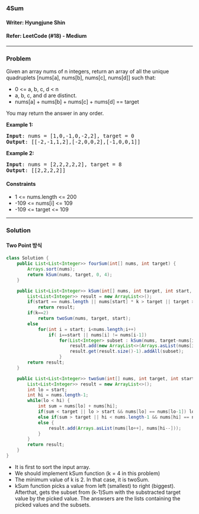 ### 4Sum
#### Writer: Hyungjune Shin
#### Refer: LeetCode (#18) - Medium
* * *
### Problem
Given an array nums of n integers, return an array of all the unique quadruplets [nums[a], nums[b], nums[c], nums[d]] such that:

- 0 <= a, b, c, d < n
- a, b, c, and d are distinct.
- nums[a] + nums[b] + nums[c] + nums[d] == target

You may return the answer in any order.

<b>Example 1:</b>
<pre>
<b>Input</b>: nums = [1,0,-1,0,-2,2], target = 0
<b>Output</b>: [[-2,-1,1,2],[-2,0,0,2],[-1,0,0,1]]
</pre>

<b>Example 2:</b>
<pre>
<b>Input</b>: nums = [2,2,2,2,2], target = 8
<b>Output</b>: [[2,2,2,2]]
</pre>

#### Constraints
- 1 <= nums.length <= 200
- -109 <= nums[i] <= 109
- -109 <= target <= 109
* * *
### Solution
#### Two Point 방식
```java
class Solution {
    public List<List<Integer>> fourSum(int[] nums, int target) {
		Arrays.sort(nums);
		return kSum(nums, target, 0, 4);
	}

	public List<List<Integer>> kSum(int[] nums, int target, int start, int k) {
		List<List<Integer>> result = new ArrayList<>();
		if(start == nums.length || nums[start] * k > target || target > nums[nums.length-1] * k)
			return result;
		if(k==2)
			return twoSum(nums, target, start);
		else
			for(int i = start; i<nums.length;i++)
				if( i==start || nums[i] != nums[i-1])
					for(List<Integer> subset : kSum(nums, target-nums[i],i+1, k-1)){
						result.add(new ArrayList<>(Arrays.asList(nums[i])));
						result.get(result.size()-1).addAll(subset);
					}
        return result;
	}

	public List<List<Integer>> twoSum(int[] nums, int target, int start) {
		List<List<Integer>> result = new ArrayList<>();
		int lo = start;
		int hi = nums.length-1;
		while(lo < hi) {
			int sum = nums[lo] + nums[hi];
			if(sum < target || lo > start && nums[lo] == nums[lo-1]) lo++;
			else if(sum > target || hi < nums.length-1 && nums[hi] == nums[hi+1]) hi--;
			else {
				result.add(Arrays.asList(nums[lo++], nums[hi--]));
			}
		}
		return result;
	}
}
```
- It is first to sort the input array.
- We should implement kSum function (k = 4 in this problem)
- The minimum value of k is 2. In that case, it is twoSum.
- kSum function picks a value from left (smallest) to right (biggest). Afterthat, gets the subset from (k-1)Sum with the substracted target value by the picked value. The answsers are the lists containing the picked values and the subsets.


